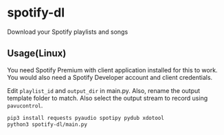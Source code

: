 # spotify-dl

Download your Spotify playlists and songs

## Usage(Linux)

You need Spotify Premium with client application installed for this to work. You would also need a Spotify Developer account and client credentials.

Edit `playlist_id` and `output_dir` in main.py. Also, rename the output template folder to match. Also select the output stream to record using `pavucontrol`.

```sh
pip3 install requests pyaudio spotipy pydub xdotool
python3 spotify-dl/main.py
```
